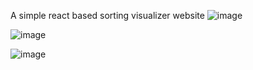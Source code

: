 A simple react based sorting visualizer website
![image](https://github.com/user-attachments/assets/a2d28991-ac3c-4d66-8097-a5fddc0b297d)

![image](https://github.com/user-attachments/assets/7e7a99ca-5194-4eeb-93a6-8f826145702e)

![image](https://github.com/user-attachments/assets/180abf86-505e-4da9-b1a2-f6f73764e5b8)
